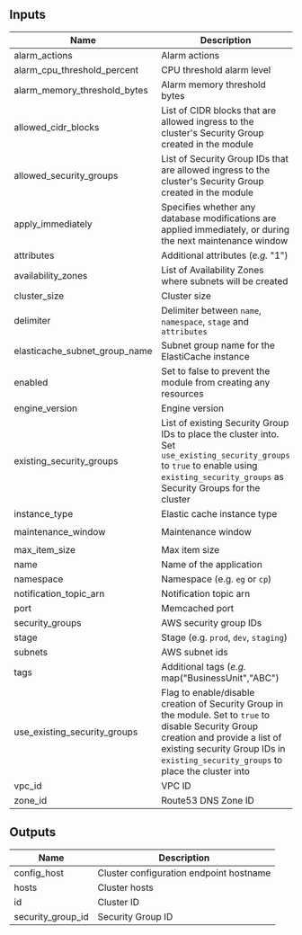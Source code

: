## Inputs

| Name | Description | Type | Default | Required |
|------|-------------|:----:|:-----:|:-----:|
| alarm_actions | Alarm actions | list(string) | `<list>` | no |
| alarm_cpu_threshold_percent | CPU threshold alarm level | number | `75` | no |
| alarm_memory_threshold_bytes | Alarm memory threshold bytes | number | `10000000` | no |
| allowed_cidr_blocks | List of CIDR blocks that are allowed ingress to the cluster's Security Group created in the module | list(string) | `<list>` | no |
| allowed_security_groups | List of Security Group IDs that are allowed ingress to the cluster's Security Group created in the module | list(string) | `<list>` | no |
| apply_immediately | Specifies whether any database modifications are applied immediately, or during the next maintenance window | bool | `true` | no |
| attributes | Additional attributes (_e.g._ "1") | list(string) | `<list>` | no |
| availability_zones | List of Availability Zones where subnets will be created | list(string) | - | yes |
| cluster_size | Cluster size | number | `1` | no |
| delimiter | Delimiter between `name`, `namespace`, `stage` and `attributes` | string | `-` | no |
| elasticache_subnet_group_name | Subnet group name for the ElastiCache instance | string | `` | no |
| enabled | Set to false to prevent the module from creating any resources | bool | `true` | no |
| engine_version | Engine version | string | `1.4.33` | no |
| existing_security_groups | List of existing Security Group IDs to place the cluster into. Set `use_existing_security_groups` to `true` to enable using `existing_security_groups` as Security Groups for the cluster | list(string) | `<list>` | no |
| instance_type | Elastic cache instance type | string | `t2.micro` | no |
| maintenance_window | Maintenance window | string | `wed:03:00-wed:04:00` | no |
| max_item_size | Max item size | number | `10485760` | no |
| name | Name of the application | string | - | yes |
| namespace | Namespace (e.g. `eg` or `cp`) | string | `` | no |
| notification_topic_arn | Notification topic arn | string | `` | no |
| port | Memcached port | number | `11211` | no |
| security_groups | AWS security group IDs | list(string) | - | yes |
| stage | Stage (e.g. `prod`, `dev`, `staging`) | string | `` | no |
| subnets | AWS subnet ids | list(string) | `<list>` | no |
| tags | Additional tags (_e.g._ map("BusinessUnit","ABC") | map(string) | `<map>` | no |
| use_existing_security_groups | Flag to enable/disable creation of Security Group in the module. Set to `true` to disable Security Group creation and provide a list of existing security Group IDs in `existing_security_groups` to place the cluster into | bool | `false` | no |
| vpc_id | VPC ID | string | `` | no |
| zone_id | Route53 DNS Zone ID | string | `` | no |

## Outputs

| Name | Description |
|------|-------------|
| config_host | Cluster configuration endpoint hostname |
| hosts | Cluster hosts |
| id | Cluster ID |
| security_group_id | Security Group ID |

